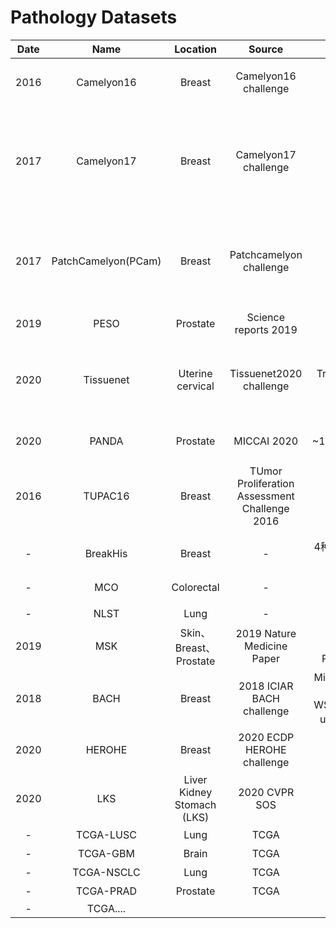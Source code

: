 # Pathology Datasets

| Date |        Name         |          Location          |                    Source                     |                            Amount                            |                          Label type                          |  Usable  | Link                                                         |
| :--: | :-----------------: | :------------------------: | :-------------------------------------------: | :----------------------------------------------------------: | :----------------------------------------------------------: | :------: | ------------------------------------------------------------ |
| 2016 |     Camelyon16      |           Breast           |             Camelyon16 challenge              |                  Train: 270<br />Test: 129                   |                  分割图和分类标签（2分类）                   |   True   | https://camelyon17.grand-challenge.org/Data/                 |
| 2017 |     Camelyon17      |           Breast           |             Camelyon17 challenge              |                  Train: 500<br />Test: 500                   | 所有图像都有分类标签，训练集中50个图像包含分割图，但ITCs并未标注详尽。(4分类) |   True   | https://camelyon17.grand-challenge.org/Data/<br />测试集标签未公开 |
| 2017 | PatchCamelyon(PCam) |           Breast           |            Patchcamelyon challenge            |                            327680                            |    并非WSI数据集。而是从Camelyon16中裁剪的Patch。(2分类)     |   True   | https://github.com/basveeling/pcam                           |
| 2019 |        PESO         |          Prostate          |             Science reports 2019              |                             102                              |                       Gleason分级(4级)                       |   True   | https://zenodo.org/record/1485967#.X8NHysszadY               |
| 2020 |      Tissuenet      |      Uterine cervical      |            Tissuenet2020 challenge            |               Train: 1015+2048<br />Test: 1527               |   2048例训练数据无任何标注。其余数据有分类标签（4分类）。    | Not Sure | https://www.drivendata.org/competitions/67/competition-cervical-biopsy/data/<br />目前只有训练集可获得，可能能用 |
| 2020 |        PANDA        |          Prostate          |                  MICCAI 2020                  |           Train: ~11000(383.61GB)<br />Test: ~800            |                       Gleason分级(5级)                       | Not Sure | https://link.zhihu.com/?target=https%3A//www.kaggle.com/c/prostate-cancer-grade-assessment <br />(应该还不能用，论文合集还木有发) |
| 2016 |       TUPAC16       |           Breast           | TUmor Proliferation Assessment Challenge 2016 |                  Training:500<br />Test:321                  |                             分类                             |   True   | http://tupac.tue-image.nl/node/3                             |
|      |                     |                            |                                               |                                                              |                                                              |          |                                                              |
|      |                     |                            |                                               |                                                              |                                                              |          |                                                              |
|  -   |      BreakHis       |           Breast           |                       -                       |                4种分辨率下共7909张图像(Patch)                |                     2分类(每类包含子类)                      |   True   | -                                                            |
|  -   |         MCO         |         Colorectal         |                       -                       |                             1614                             |                            生存期                            |  False   | https://researchdata.edu.au/mco-study-tumour-collection/17113 需申请，申请了无回复。（澳大利亚） |
|  -   |        NLST         |            Lung            |                       -                       |                             1177                             |                            生存期                            |  False   | 需要硬盘邮寄。（澳大利亚）                                   |
| 2019 |         MSK         |   Skin、Breast、Prostate   |          2019 Nature Medicine Paper           |      Skin: 9962 <br />Breast: 9894<br />Prostate: 24859      |                      分类标签（多分类）                      |  False   | http://thomasfuchslab.org/data/<br /> 只有130例公开的乳腺癌数据可下载。 |
| 2018 |        BACH         |           Breast           |           2018 ICIAR BACH challenge           | Microscopy patchs: 400(4分类),<br />WSI: 10 labeled, 20 unlabeled(3分类) |                            多分类                            |   True   | http://www.i3s.up.pt/digitalpathology/                       |
| 2020 |       HEROHE        |           Breast           |          2020 ECDP HEROHE challenge           |                             500                              |                            4分类                             |  False   | https://drive.google.com/drive/folders/1_eDP8N7vV8mAocLmuBplBpEe0ss_WPq7?usp=sharing<br />需要论文发表才可使用 |
| 2020 |         LKS         | Liver Kidney Stomach (LKS) |                 2020 CVPR SOS                 |                             684                              |                            5分类                             |   True   | https://github.com/cradleai/LKS-Dataset<br />图像比较奇怪，和标准的不一样。 |
|  -   |      TCGA-LUSC      |            Lung            |                     TCGA                      |                             485                              |                            生存期                            |   True   | https://portal.gdc.cancer.gov                                |
|  -   |      TCGA-GBM       |           Brain            |                     TCGA                      |                           255/510                            |                         生存期/5分类                         |   True   | https://portal.gdc.cancer.gov                                |
|  -   |     TCGA-NSCLC      |            Lung            |                     TCGA                      |                             347                              |                            3分类                             |   Ture   | https://portal.gdc.cancer.gov                                |
|  -   |      TCGA-PRAD      |          Prostate          |                     TCGA                      |                             ~500                             |                            3分类                             |   True   | https://portal.gdc.cancer.gov                                |
|  -   |      TCGA....       |                            |                                               |                                                              |                                                              |   True   | https://portal.gdc.cancer.gov                                |









